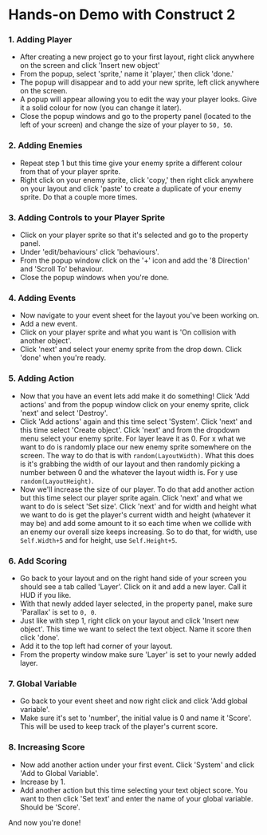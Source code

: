 # Hands-on Demo with Construct 2

### 1. Adding Player
- After creating a new project go to your first layout, right click anywhere on the screen and click 'Insert new object'
- From the popup, select 'sprite,' name it 'player,' then click 'done.'
- The popup will disappear and to add your new sprite, left click anywhere on the screen.
- A popup will appear allowing you to edit the way your player looks. Give it a solid colour for now (you can change it later).
- Close the popup windows and go to the property panel (located to the left of your screen) and change the size of your player to ```50, 50```.


### 2. Adding Enemies 
- Repeat step 1 but this time give your enemy sprite a different colour from that of your player sprite.
- Right click on your enemy sprite, click 'copy,' then right click anywhere on your layout and click 'paste' to create a duplicate of your enemy sprite. Do that a couple more times.


### 3. Adding Controls to your Player Sprite
- Click on your player sprite so that it's selected and go to the property panel.
- Under 'edit/behaviours' click 'behaviours'.
- From the popup window click on the '+' icon and add the '8 Direction' and 'Scroll To' behaviour.
- Close the popup windows when you're done.


### 4. Adding Events
- Now navigate to your event sheet for the layout you've been working on.
- Add a new event.
- Click on your player sprite and what you want is 'On collision with another object'.
- Click 'next' and select your enemy sprite from the drop down. Click 'done' when you're ready.


### 5. Adding Action
- Now that you have an event lets add make it do something! Click 'Add actions' and from the popup window click on your enemy sprite, click 'next' and select 'Destroy'.
- Click 'Add actions' again and this time select 'System'. Click 'next' and this time select 'Create object'. Click 'next' and from the dropdown menu select your enemy sprite. For layer leave it as 0. For x what we want to do is randomly place our new enemy sprite somewhere on the screen. The way to do that is with ```random(LayoutWidth)```. What this does is it's grabbing the width of our layout and then randomly picking a number between 0 and the whatever the layout width is. For y use ```random(LayoutHeight)```.
- Now we'll increase the size of our player. To do that add another action but this time select our player sprite again. Click 'next' and what we want to do is select 'Set size'. Click 'next' and for width and height what we want to do is get the player's current width and height (whatever it may be) and add some amount to it so each time when we collide with an enemy our overall size keeps increasing. So to do that, for width, use ```Self.Width+5``` and for height, use ```Self.Height+5```.


### 6. Add Scoring
- Go back to your layout and on the right hand side of your screen you should see a tab called 'Layer'. Click on it and add a new layer. Call it HUD if you like.
- With that newly added layer selected, in the property panel, make sure 'Parallax' is set to ```0, 0```.
- Just like with step 1, right click on your layout and click 'Insert new object'. This time we want to select the text object. Name it score then click 'done'.
- Add it to the top left had corner of your layout.
- From the property window make sure 'Layer' is set to your newly added layer.

### 7. Global Variable
- Go back to your event sheet and now right click and click 'Add global variable'.
- Make sure it's set to 'number', the initial value is 0 and name it 'Score'. This will be used to keep track of the player's current score.

### 8. Increasing Score
- Now add another action under your first event. Click 'System' and click 'Add to Global Variable'.
- Increase by 1.
- Add another action but this time selecting your text object score. You want to then click 'Set text' and enter the name of your global variable. Should be 'Score'.

And now you're done!